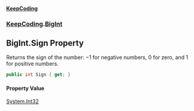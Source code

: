 #### [KeepCoding](index.md 'index')
### [KeepCoding](KeepCoding.md 'KeepCoding').[BigInt](BigInt.md 'KeepCoding.BigInt')
## BigInt.Sign Property
Returns the sign of the number: −1 for negative numbers, 0 for zero, and 1 for positive numbers.  
```csharp
public int Sign { get; }
```
#### Property Value
[System.Int32](https://docs.microsoft.com/en-us/dotnet/api/System.Int32 'System.Int32')
